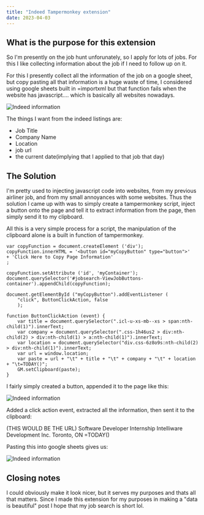 ```yaml
---
title: "Indeed Tampermonkey extension"
date: 2023-04-03
---
```


## What is the purpose for this extension

So I'm presently on the job hunt unforunately, so I apply for lots of jobs. For this I like collecting information about the job if I need to follow up on it.

For this I presently collect all the information of the job on a google sheet, but copy pasting all that information is a huge waste of time, I considered using google sheets built in =importxml but that function fails when the website has javascript.... which is basically all websites nowadays.

![Indeed information](/blogBoi/assets/images/Indeed1.png)

The things I want from the indeed listings are:

- Job Title
- Company Name
- Location
- job url
- the current date(implying that I applied to that job that day)

## The Solution

I'm pretty used to injecting javascript code into websites, from my previous airliner job, and from my small annoyances with some websites. Thus the solution I came up with was to simply create a tampermonkey script, inject a button onto the page and tell it to extract information from the page, then simply send it to my clipboard.

All this is a very simple process for a script, the manipulation of the clipboard alone is a built in function of tampermonkey.

    var copyFunction = document.createElement ('div');
    copyFunction.innerHTML = '<button id="myCopyButton" type="button">'
    + 'Click Here to Copy Page Information'
    ;

    copyFunction.setAttribute ('id', 'myContainer');
    document.querySelector('#jobsearch-ViewJobButtons-container').appendChild(copyFunction);

    document.getElementById ("myCopyButton").addEventListener (
        "click", ButtonClickAction, false
        );

    function ButtonClickAction (event) {
        var title = document.querySelector(".icl-u-xs-mb--xs > span:nth-child(1)").innerText;
        var company = document.querySelector(".css-1h46us2 > div:nth-child(2) > div:nth-child(1) > a:nth-child(1)").innerText;
        var location = document.querySelector("div.css-6z8o9s:nth-child(2) > div:nth-child(1)").innerText;
        var url = window.location;
        var paste = url + "\t" + title + "\t" + company + "\t" + location + "\t=TODAY()";
        GM.setClipboard(paste);
    }

I fairly simply created a button, appended it to the page like this:

![Indeed information](/blogBoi/assets/images/Indeed3.png)

Added a click action event, extracted all the information, then sent it to the clipboard:

(THIS WOULD BE THE URL)	Software Developer Internship	Intelliware Development Inc.	Toronto, ON	=TODAY()

Pasting this into google sheets gives us:

![Indeed information](/blogBoi/assets/images/Indeed2.png)

## Closing notes

I could obviously make it look nicer, but it serves my purposes and thats all that matters. Since I made this extension for my purposes in making a "data is beautiful" post I hope that my job search is short lol.
